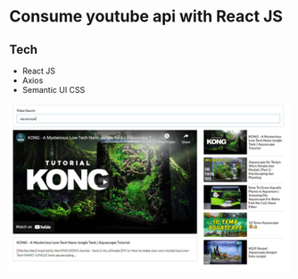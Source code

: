 # Consume youtube api with React JS

## Tech
* React JS
* Axios
* Semantic UI CSS

![main](./main.jpg)
